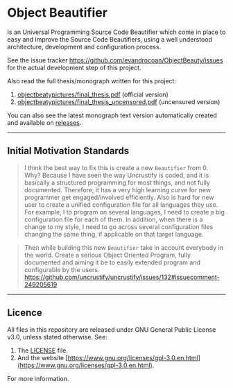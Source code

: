 
# Object Beautifier

Is an Universal Programming Source Code Beautifier which come in place to easy and
improve the Source Code Beautifiers,
using a well understood architecture,
development and
configuration process.

See the issue tracker https://github.com/evandrocoan/ObjectBeauty/issues for the actual development step of this project.

Also read the full thesis/monograph written for this project:
1. [objectbeatypictures/final_thesis.pdf](../../../objectbeatypictures/blob/master/final_thesis.pdf) (official version)
1. [objectbeatypictures/final_thesis_uncensored.pdf](../../../objectbeatypictures/blob/master/final_thesis_uncensored.pdf) (uncensured version)

You can also see the latest monograph text version automatically created and available on [releases](../../releases).


___
## Initial Motivation Standards

> I think the best way to fix this is create a new `Beautifier` from 0. Why? Because I have seen the way Uncrustify is coded, and it is basically a structured programming for most things, and not fully documented. Therefore, it has a very high learning curve for new programmer get engaged/involved efficiently. Also is hard for new user to create a unified configuration file for all languages they use. For example, I to program on several languages, I need to create a big configuration file for each of them. In addition, when there is a change to my style, I need to go across several configuration files changing the same thing, if applicable on that target language.

> Then while building this new `Beautifier` take in account everybody in the world. Create a serious Object Oriented Program, fully documented and aiming it be to easily extended program and configurable by the users.
> https://github.com/uncrustify/uncrustify/issues/132#issuecomment-249205619


___
## Licence

All files in this repository are released under GNU General Public License v3.0, unless stated otherwise.
See:

1. The [LICENSE](LICENSE.TXT) file.
1. And the website [https://www.gnu.org/licenses/gpl-3.0.en.html](https://www.gnu.org/licenses/gpl-3.0.en.html).

For more information.
